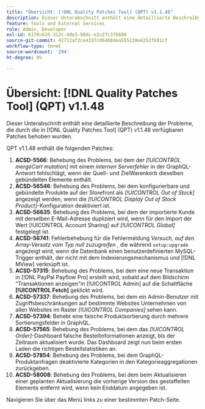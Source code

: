```yaml
---
title: "Übersicht: [!DNL Quality Patches Tool] (QPT) v1.1.48"
description: Dieser Unterabschnitt enthält eine detaillierte Beschreibung der Probleme, die durch die in [!DNL Quality Patches Tool]  (QPT) v1.1.48 verfügbaren Patches behoben wurden.
feature: Tools and External Services
role: Admin, Developer
exl-id: 6170c616-312c-4de3-98dc-e2c27c376608
source-git-commit: 42712af2ce4337cd64b8dea555139e4252fb91cf
workflow-type: tm+mt
source-wordcount: '294'
ht-degree: 0%

---
```


# Übersicht: [!DNL Quality Patches Tool] (QPT) v1.1.48

Dieser Unterabschnitt enthält eine detaillierte Beschreibung der Probleme, die durch die in [!DNL Quality Patches Tool] (QPT) v1.1.48 verfügbaren Patches behoben wurden.

QPT v1.1.48 enthält die folgenden Patches:

1. **ACSD-5566**: Behebung des Problems, bei dem der *[!UICONTROL mergeCart mutation]* mit einem *internen Serverfehler* in der GraphQL-Antwort fehlschlägt, wenn der Quell- und ZielWarenkorb dieselben gebündelten Elemente enthält.
1. **ACSD-56546**: Behebung des Problems, bei dem konfigurierbare und gebündelte Produkte auf der Storefront als *[!UICONTROL Out of Stock]* angezeigt werden, wenn die *[!UICONTROL Display Out of Stock Product]*-Konfiguration deaktiviert ist.
1. **ACSD-56635**: Behebung des Problems, bei dem der importierte Kunde mit derselben E-Mail-Adresse dupliziert wird, wenn für den Import der Wert [!UICONTROL Account Sharing] auf *[!UICONTROL Global]* festgelegt ist.
1. **ACSD-56741**: Fehlerbehebung für die Fehlermeldung *Versuch, auf den Array-Versatz vom Typ null zuzugreifen* , die während `setup:upgrade` angezeigt wird, wenn die Datenbank einen benutzerdefinierten MySQL-Trigger enthält, der nicht mit dem Indexierungsmechanismus und [!DNL MView] verknüpft ist.
1. **ACSD-57315**: Behebung des Problems, bei dem eine neue Transaktion in [!DNL PayPal Payflow Pro] erstellt wird, sobald auf dem Bildschirm &quot;Transaktionen anzeigen&quot;in [!UICONTROL Admin] auf die Schaltfläche **[!UICONTROL Fetch]** geklickt wird.
1. **ACSD-57337**: Behebung des Problems, bei dem ein Admin-Benutzer mit Zugriffsbeschränkungen auf bestimmte Websites Unternehmen von allen Websites im Raster *[!UICONTROL Companies]* sehen kann.
1. **ACSD-57394**: Behebt eine falsche Produktsortierung durch mehrere Sortierungsfelder in GraphQL.
1. **ACSD-57565**: Behebung des Problems, bei dem das *[!UICONTROL Order]*-Dashboard falsche Bestellinformationen anzeigt, bis der Zeitraum aktualisiert wurde. Das Dashboard zeigt nun beim ersten Laden die richtigen Bestellstatistiken an.
1. **ACSD-57854**: Behebung des Problems, bei dem GraphQL-Produktanfragen deaktivierte Kategorien in den Kategorieaggregationen zurückgeben.
1. **ACSD-58008**: Behebung des Problems, bei dem beim Aktualisieren einer geplanten Aktualisierung die vorherige Version des gestaffelten Elements entfernt wird, wenn kein Enddatum angegeben ist.

Navigieren Sie über das Menü links zu einer bestimmten Patch-Seite.

